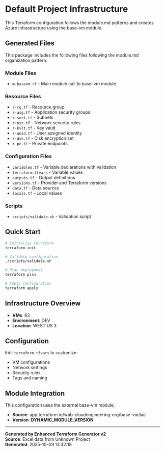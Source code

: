 # Default Project Infrastructure

This Terraform configuration follows the module.md patterns and creates Azure infrastructure using the base-vm module.

## Generated Files

This package includes the following files following the module.md organization pattern:

### Module Files
- `m-basevm.tf` - Main module call to base-vm module

### Resource Files  
- `r-rg.tf` - Resource group
- `r-asg.tf` - Application security groups
- `r-snet.tf` - Subnets
- `r-nsr.tf` - Network security rules
- `r-kvlt.tf` - Key vault
- `r-umid.tf` - User assigned identity
- `r-dsk.tf` - Disk encryption set
- `r-pe.tf` - Private endpoints

### Configuration Files
- `variables.tf` - Variable declarations with validation
- `terraform.tfvars` - Variable values
- `outputs.tf` - Output definitions
- `versions.tf` - Provider and Terraform versions
- `data.tf` - Data sources
- `locals.tf` - Local values

### Scripts
- `scripts/validate.sh` - Validation script

## Quick Start

```bash
# Initialize Terraform
terraform init

# Validate configuration
./scripts/validate.sh

# Plan deployment
terraform plan

# Apply configuration
terraform apply
```

## Infrastructure Overview

- **VMs**: 63
- **Environment**: DEV
- **Location**: WEST US 3

## Configuration

Edit `terraform.tfvars` to customize:
- VM configurations
- Network settings
- Security rules
- Tags and naming

## Module Integration

This configuration uses the external base-vm module:
- **Source**: app.terraform.io/wab-cloudengineering-org/base-vm/iac
- **Version**: __DYNAMIC_MODULE_VERSION__

---

**Generated by Enhanced Terraform Generator v2**  
**Source**: Excel data from Unknown Project  
**Generated**: 2025-10-09 13:32:18
